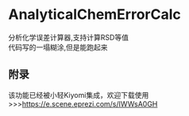 # AnalyticalChemErrorCalc  
分析化学误差计算器,支持计算RSD等值  
代码写的一塌糊涂,但是能跑起来  



## 附录  
该功能已经被小轻Kiyomi集成，欢迎下载使用>>>https://e.scene.eprezi.com/s/IWWsA0GH
